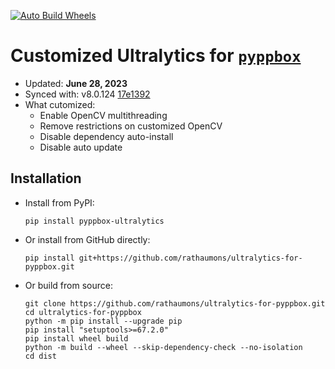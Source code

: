 [![Auto Build Wheels](https://github.com/rathaumons/ultralytics-for-pyppbox/actions/workflows/autobuild.yaml/badge.svg)](https://github.com/rathaumons/ultralytics-for-pyppbox/actions/workflows/autobuild.yaml)

# Customized Ultralytics for [`pyppbox`](https://github.com/rathaumons/pyppbox)

* Updated: **June 28, 2023**
* Synced with: v8.0.124 [17e1392](https://github.com/ultralytics/ultralytics/commit/17e139220bf7988cf89d547f00f715989c79eefe)
* What cutomized: 
    - Enable OpenCV multithreading
    - Remove restrictions on customized OpenCV
    - Disable dependency auto-install
    - Disable auto update

## Installation

* Install from PyPI: 
    ```
    pip install pyppbox-ultralytics
    ``` 
* Or install from GitHub directly:
    ```
    pip install git+https://github.com/rathaumons/ultralytics-for-pyppbox.git
    ```
* Or build from source:
    ```
    git clone https://github.com/rathaumons/ultralytics-for-pyppbox.git
    cd ultralytics-for-pyppbox
    python -m pip install --upgrade pip
    pip install "setuptools>=67.2.0"
    pip install wheel build
    python -m build --wheel --skip-dependency-check --no-isolation
    cd dist
    ```
  
